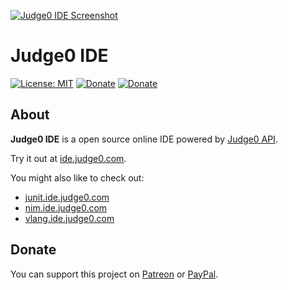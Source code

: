 [![Judge0 IDE Screenshot](https://github.com/judge0/ide/blob/master/.github/Judge0IDE.png)](https://ide.judge0.com/?ANKj4C8qwgkGIA3-GfDlqoqmrLJ9)

# Judge0 IDE
[![License: MIT](https://img.shields.io/badge/License-MIT-lightgray.svg)](https://github.com/judge0/ide/blob/master/LICENSE)
[![Donate](https://img.shields.io/badge/Donate-Patreon-red.svg)](https://www.patreon.com/hermanzdosilovic)
[![Donate](https://img.shields.io/badge/Donate-PayPal-blue.svg)](https://www.paypal.me/hermanzdosilovic)

## About
**Judge0 IDE** is a open source online IDE powered by [Judge0 API](https://github.com/judge0/api).

Try it out at [ide.judge0.com](https://ide.judge0.com).

You might also like to check out:
* [junit.ide.judge0.com](https://junit.ide.judge0.com)
* [nim.ide.judge0.com](https://nim.ide.judge0.com)
* [vlang.ide.judge0.com](https://vlang.ide.judge0.com)

## Donate
You can support this project on [Patreon](https://www.patreon.com/hermanzdosilovic) or [PayPal](https://www.paypal.me/hermanzdosilovic).
